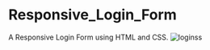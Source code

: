 # Responsive_Login_Form
A Responsive Login Form using HTML and CSS.
![loginss](https://user-images.githubusercontent.com/54896331/104044240-0c51d080-5203-11eb-96a2-2c475375ab32.png)
